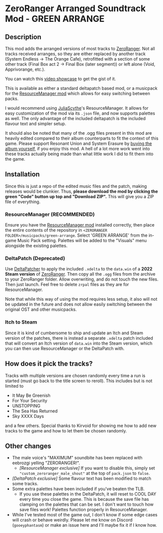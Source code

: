 # ZeroRanger Arranged Soundtrack Mod - GREEN ARRANGE

## Description

This mod adds the arranged versions of most tracks to [ZeroRanger](https://store.steampowered.com/app/809020/ZeroRanger/). Not all tracks received arranges, so they are either replaced by another track (System Endless -> The Orange Cafe), retrofitted with a section of some other track (Final Box act 2 -> Final Box (later segment)) or left alone (Void, Apprivorange, etc.).

You can watch this [video showcase](https://youtu.be/PsD7ZGAG230) to get the gist of it.

This is available as either a standard deltapatch based mod, or a musicpack for the [ResourceManager mod](https://juliascythe.net/2024/10/04/resource-manager.html) which allows for easy switching between packs.

I would recommend using [JuliaScythe](https://github.com/juliaScythe/)'s ResourceManager. It allows for easy customization of the mod via its `.json` file, and now supports palettes as well. The only advantage of the included deltapatch is the included flavour text and simpler setup.

It should also be noted that many of the .ogg files present in this mod are heavily edited compared to their album counterparts to fit the context of this game. Please support Resonant Union and System Erasure by [buying the album yourself](https://resonantunion.bandcamp.com/album/zeroranger-arranged-album-green-arrange), if you enjoy this mod. A hell of a lot more work went into these tracks actually being made than what little work I did to fit them into the game.

## Installation

Since this is just a repo of the edited music files and the patch, making releases would be clunkier. Thus, **please download the mod by clicking the green "Code" button up top and "Download ZIP".** This will give you a ZIP file of everything. 

### ResourceManager (RECOMMENDED)

Ensure you have the [ResourceManager mod](https://juliascythe.net/2024/10/04/resource-manager.html) installed correctly, then place the entire contents of the repository in `<ZERORANGER FOLDER>/musicpacks/green-arrange`. Select 'GREEN ARRANGE' from the in-game Music Pack setting. Palettes will be added to the "Visuals" menu alongside the existing palettes.

### DeltaPatch (Deprecated)

Use [DeltaPatcher](https://github.com/marco-calautti/DeltaPatcher) to apply the included `.xdelta` to the `data.win` of a **2022 Steam version** of [ZeroRanger](https://store.steampowered.com/app/809020/ZeroRanger/). Then copy all the `.ogg` files from the archive to your ZeroRanger folder. Allow overwriting, and do not touch the new files. Then just launch. Feel free to delete `zrpal` files as they are for ResourceManager.

Note that while this way of using the mod requires less setup, it also will not be updated in the future and does not allow easily switching between the original OST and other musicpacks. 

### Itch to Steam

Since it is kind of cumbersome to ship and update an Itch and Steam version of the patches, there is instead a separate `.xdelta` patch included that will convert an Itch version of `data.win` into the Steam version, which you can then use ResourceManager or the DeltaPatch with.

## How does it pick the tracks?

Tracks with multiple versions are chosen randomly every time a run is started (must go back to the title screen to reroll). This includes but is not limited to

- It May Be Greenish
- For Your Security
- UNSTOPPING
- The Sea Has Returned
- Sky XXXX Days

and a few others. Special thanks to Kirvoid for showing me how to add new tracks to the game and how to let them be chosen randomly.

## Other changes

- The male voice's "MAXIMUM" soundbite has been replaced with eebrozgi yelling "ZERORANGER!".
    - *[ResourceManager exclusive]* If you want to disable this, simply set `"custom_zeroranger_male_shout"` at the top of `pack.json` to `false`.
- *[DeltaPatch exclusive]* Some flavour text has been modified to match some tracks.
- Some extra palettes have been included if you've beaten the TLB.
    - If you use these palettes in the DeltaPatch, it will reset to COOL DAY every time you close the game. This is because the save file has clamping on the palettes that can be set. I don't want to touch how save files work! Palettes function properly in ResourceManager.
- While I've tested most of the game out, I don't know if some edge cases will crash or behave weirdly. Please let me know on Discord (`gooeyphantasm`) or make an issue here and I'll maybe fix it if I know how.
